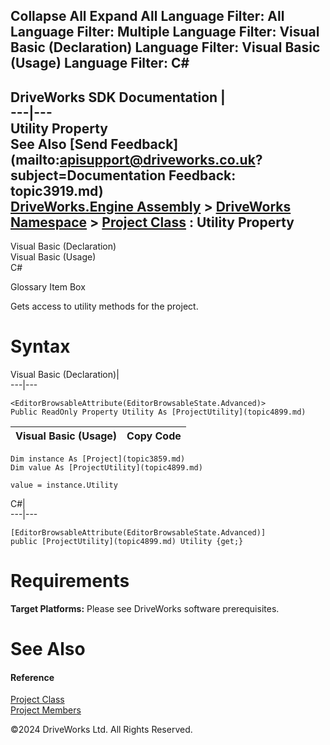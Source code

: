        

 Collapse All Expand All  Language Filter: All  Language Filter: Multiple  Language Filter: Visual Basic (Declaration) Language Filter: Visual Basic (Usage) Language Filter: C#  
---  
DriveWorks SDK Documentation  |   
---|---  
Utility Property   
See Also [Send Feedback](mailto:apisupport@driveworks.co.uk?subject=Documentation Feedback: topic3919.md)  
[DriveWorks.Engine Assembly](topic2156.md) > [DriveWorks Namespace](topic2159.md) > [Project Class](topic3859.md) : Utility Property  
---  
  
Visual Basic (Declaration)    
Visual Basic (Usage)    
C# 

Glossary Item Box

Gets access to utility methods for the project. 

# Syntax

Visual Basic (Declaration)|   
---|---  
      
    
    <EditorBrowsableAttribute(EditorBrowsableState.Advanced)>
    Public ReadOnly Property Utility As [ProjectUtility](topic4899.md)  
  
Visual Basic (Usage)| Copy Code  
---|---  
      
    
    Dim instance As [Project](topic3859.md)
    Dim value As [ProjectUtility](topic4899.md)
     
    value = instance.Utility  
  
C#|   
---|---  
      
    
    [EditorBrowsableAttribute(EditorBrowsableState.Advanced)]
    public [ProjectUtility](topic4899.md) Utility {get;}  
  
# Requirements

**Target Platforms:** Please see DriveWorks software prerequisites.

# See Also

#### Reference

[Project Class](topic3859.md)   
[Project Members](topic3860.md)

©2024 DriveWorks Ltd. All Rights Reserved.
